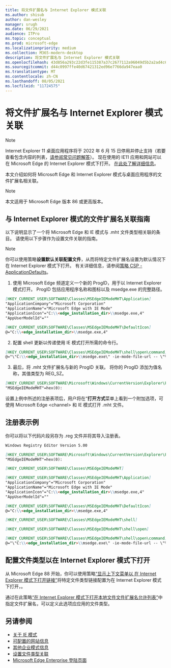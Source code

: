 ```yaml
---
title: 将文件扩展名与 Internet Explorer 模式关联
ms.author: shisub
author: dan-wesley
manager: srugh
ms.date: 06/29/2021
audience: ITPro
ms.topic: conceptual
ms.prod: microsoft-edge
ms.localizationpriority: medium
ms.collection: M365-modern-desktop
description: 将文件扩展名与 Internet Explorer 模式关联
ms.openlocfilehash: 43d856a293c22d3fe115387a37c2677112a96049d5b2a2ad4c6f28cb1a56cb03
ms.sourcegitcommit: d44c0997ffe40d67421312ed96e7766da947eaa0
ms.translationtype: MT
ms.contentlocale: zh-CN
ms.lasthandoff: 08/05/2021
ms.locfileid: "11724575"
---
```

# <a name="associate-file-extensions-with-internet-explorer-mode"></a>将文件扩展名与 Internet Explorer 模式关联

>[!Note]
> Internet Explorer 11 桌面应用程序将于 2022 年 6 月 15 日停用并停止支持（若要查看包含内容的列表，[请参阅常见问题解答](https://techcommunity.microsoft.com/t5/windows-it-pro-blog/internet-explorer-11-desktop-app-retirement-faq/ba-p/2366549)）。 现在使用的 IE11 应用和网站可以在 Microsoft Edge 的 Internet Explorer 模式下打开。 [在此处了解详细信息](https://blogs.windows.com/windowsexperience/2021/05/19/the-future-of-internet-explorer-on-windows-10-is-in-microsoft-edge/)。

本文介绍如何将 Microsoft Edge 和 Internet Explorer 模式与桌面应用程序的文件扩展名相关联。

> [!NOTE]
> 本文适用于 Microsoft Edge 版本 86 或更高版本。

## <a name="guidance-for-file-extension-association-with-internet-explorer-mode"></a>与 Internet Explorer 模式的文件扩展名关联指南

以下说明显示了一个将 Microsoft Edge 和 IE 模式与 .mht 文件类型相关联的条目。 请使用以下步骤作为设置文件关联的指南。

> [!NOTE]
> 你可以使用策略**设置默认关联配置文件**，从而将特定文件扩展名设置为默认情况下在 Internet Explorer 模式下打开。 有关详细信息，请参阅[策略 CSP - ApplicationDefaults](/windows/client-management/mdm/policy-csp-applicationdefaults#applicationdefaults-defaultassociationsconfiguration)。

1. 使用 Microsoft Edge 频道定义一个新的 ProgID，用于以 Internet Explorer 模式打开。 ProgID 包括应用程序名称和图标以及 msedge.exe 的完整路径。

```markdown
[HKEY_CURRENT_USER\SOFTWARE\Classes\MSEdgeIEModeMHT\Application]
"ApplicationCompany"="Microsoft Corporation"
"ApplicationName"="Microsoft Edge with IE Mode"
"ApplicationIcon"="C:\\<edge_installation_dir>\\msedge.exe,4"
"AppUserModelId"=""
```

```markdown
[HKEY_CURRENT_USER\SOFTWARE\Classes\MSEdgeIEModeMHT\DefaultIcon]
@="C:\\<edge_installation_dir>\\msedge.exe,4"
```

2. 配置 shell 更新以传递使用 IE 模式打开所需的命令行。

```markdown
[HKEY_CURRENT_USER\SOFTWARE\Classes\MSEdgeIEModeMHT\shell\open\command]
@="\"C:\\<edge_installation_dir>\\msedge.exe\" -ie-mode-file-url -- \"%1\""
```

3. 最后，将 .mht 文件扩展名与新的 ProgID 关联。 将你的 ProgID 添加为值名称，其值类型为 REG_SZ。

```markdown
[HKEY_CURRENT_USER\SOFTWARE\Microsoft\Windows\CurrentVersion\Explorer\FileExts\.mht\OpenWithProgids]
"MSEdgeIEModeMHT"=hex(0):
```

设置上例中所述的注册表项后，用户将在“**打开方式**菜单上看到一个附加选项，可使用 Microsoft Edge \<channel\> 和 IE 模式打开 .mht 文件。

## <a name="registry-example"></a>注册表示例

你可以将以下代码片段另存为 .reg 文件并将其导入注册表。

```markdown
Windows Registry Editor Version 5.00

[HKEY_CURRENT_USER\SOFTWARE\Microsoft\Windows\CurrentVersion\Explorer\FileExts\.mht\OpenWithProgids]
"MSEdgeIEModeMHT"=hex(0):

[HKEY_CURRENT_USER\SOFTWARE\Classes\MSEdgeIEModeMHT]

[HKEY_CURRENT_USER\SOFTWARE\Classes\MSEdgeIEModeMHT\Application]
"ApplicationCompany"="Microsoft Corporation"
"ApplicationName"="Microsoft Edge with IE Mode"
"ApplicationIcon"="C:\\<edge_installation_dir>\\msedge.exe,4"
"AppUserModelId"=""

[HKEY_CURRENT_USER\SOFTWARE\Classes\MSEdgeIEModeMHT\DefaultIcon]
@="C:\\<edge_installation_dir>\\msedge.exe,4"

[HKEY_CURRENT_USER\SOFTWARE\Classes\MSEdgeIEModeMHT\shell]

[HKEY_CURRENT_USER\SOFTWARE\Classes\MSEdgeIEModeMHT\shell\open]

[HKEY_CURRENT_USER\SOFTWARE\Classes\MSEdgeIEModeMHT\shell\open\command]
@="\"C:\\<edge_installation_dir>\\msedge.exe\" -ie-mode-file-url -- \"%1\""

```

## <a name="configuring-file-types-to-open-in-internet-explorer-mode"></a>配置文件类型以在 Internet Explorer 模式下打开

从 Microsoft Edge 88 开始，你可以使用策略[“显示上下文菜单以 在 Internet Explorer 模式下打开链接”](./microsoft-edge-policies.md#internetexplorerintegrationreloadiniemodeallowed)将特定文件类型链接配置为在 Internet Explorer 模式下打开，。

通过在此策略[“在 Internet Explorer 模式下打开本地文件文件扩展名允许列表”](./microsoft-edge-policies.md#internetexplorerintegrationlocalfileextensionallowlist)中指定文件扩展名，可以定义此选项应应用的文件类型。 

## <a name="see-also"></a>另请参阅

- [关于 IE 模式](./edge-ie-mode.md)
- [可配置的网站信息](./edge-learnmore-configurable-sites-ie-mode.md)
- [其他企业模式信息](/internet-explorer/ie11-deploy-guide/enterprise-mode-overview-for-ie11)
- [设置文件类型关联](/windows/win32/shell/fa-file-types)
- [Microsoft Edge Enterprise 登陆页面](https://aka.ms/EdgeEnterprise)